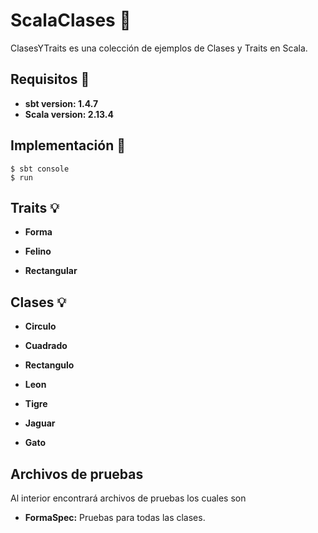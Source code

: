 # ScalaClases :pencil:

ClasesYTraits es una colección de ejemplos de Clases y Traits en Scala.

## Requisitos :wrench:

* **sbt version: 1.4.7**
* **Scala version: 2.13.4**

## Implementación :hammer:

```
$ sbt console
$ run
```


## Traits :bulb:
* **Forma**


* **Felino**


* **Rectangular**



## Clases :bulb:
* **Circulo**


* **Cuadrado**


* **Rectangulo**


* **Leon**
  

* **Tigre**


* **Jaguar**


* **Gato**





## Archivos de pruebas
Al interior encontrará archivos de pruebas los cuales son
* **FormaSpec:** Pruebas para todas las clases.
